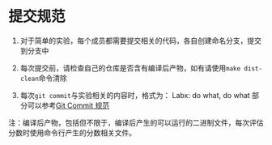 # 提交规范

1. 对于简单的实验，每个成员都需要提交相关的代码，各自创建命名分支，提交到分支中

2. 每次提交前，请检查自己的仓库是否含有编译后产物，如有请使用`make dist-clean`命令清除

3. 每次`git commit`与实验相关的内容时，格式为： Labx: do what, do what 部分可以参考[Git Commit 规范](https://feflowjs.com/zh/guide/rule-git-commit.html)

注：编译后产物，包括但不限于，编译后产生的可以运行的二进制文件，每次评估分数时使用命令行产生的分数相关文件。
